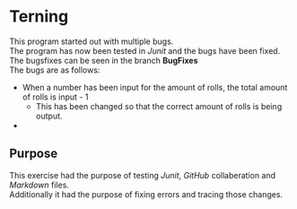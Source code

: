 # Terning
This program started out with multiple bugs.  
The program has now been tested in _Junit_ and the bugs have been fixed.  
The bugsfixes can be seen in the branch **BugFixes**  
The bugs are as follows:
* When a number has been input for the amount of rolls, the total amount of rolls is input - 1
    * This has been changed so that the correct amount of rolls is being output.
* 


## Purpose
This exercise had the purpose of testing _Junit_, _GitHub_ collaberation and _Markdown_ files.  
Additionally it had the purpose of fixing errors and tracing those changes.
